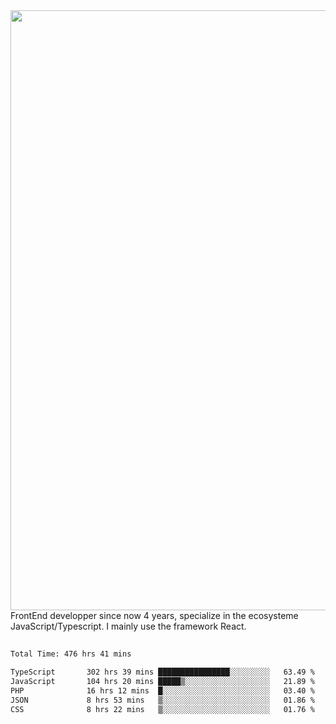 <img style='width: 100vw' src='./hcampos_gradient.png'>
FrontEnd developper since now 4 years, specialize in the ecosysteme JavaScript/Typescript. I mainly use the framework React.

##

<!--START_SECTION:waka-->

```txt
Total Time: 476 hrs 41 mins

TypeScript       302 hrs 39 mins ████████████████░░░░░░░░░   63.49 %
JavaScript       104 hrs 20 mins █████▒░░░░░░░░░░░░░░░░░░░   21.89 %
PHP              16 hrs 12 mins  █░░░░░░░░░░░░░░░░░░░░░░░░   03.40 %
JSON             8 hrs 53 mins   ▒░░░░░░░░░░░░░░░░░░░░░░░░   01.86 %
CSS              8 hrs 22 mins   ▒░░░░░░░░░░░░░░░░░░░░░░░░   01.76 %
```

<!--END_SECTION:waka-->
